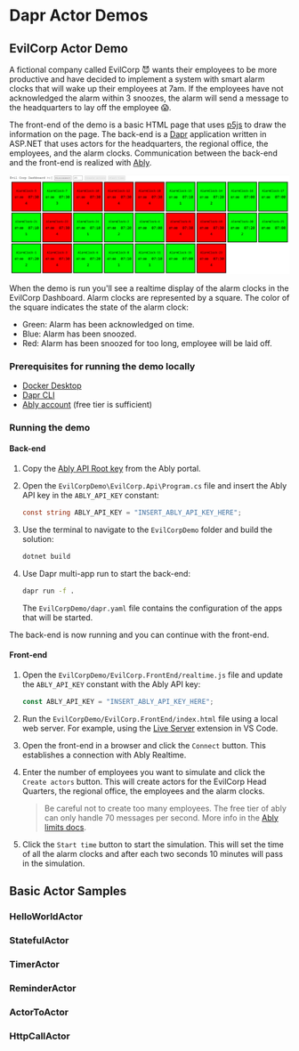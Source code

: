 # Dapr Actor Demos

## EvilCorp Actor Demo

A fictional company called EvilCorp 😈 wants their employees to be more productive and have decided to implement a system with smart alarm clocks that will wake up their employees at 7am. If the employees have not acknowledged the alarm within 3 snoozes, the alarm will send a message to the headquarters to lay off the employee 😱.

The front-end of the demo is a basic HTML page that uses [p5js](https://p5js.org/) to draw the information on the page. The back-end is a [Dapr](https://dapr.io/) application written in ASP.NET that uses actors for the headquarters, the regional office, the employees, and the alarm clocks. Communication between the back-end and the front-end is realized with [Ably](https://ably.com/).

![EvilCorp Demo](./media/evilcorp-demo.png)

When the demo is run you'll see a realtime display of the alarm clocks in the EvilCorp Dashboard. Alarm clocks are represented by a square. The color of the square indicates the state of the alarm clock:

- Green: Alarm has been acknowledged on time.
- Blue: Alarm has been snoozed.
- Red: Alarm has been snoozed for too long, employee will be laid off.

### Prerequisites for running the demo locally

- [Docker Desktop](https://www.docker.com/products/docker-desktop/)
- [Dapr CLI](https://docs.dapr.io/getting-started/install-dapr-cli/)
- [Ably account](https://ably.com/signup) (free tier is sufficient)

### Running the demo

#### Back-end

1. Copy the [Ably API Root key](https://ably.com/docs/ids-and-keys#api-key) from the Ably portal.
2. Open the `EvilCorpDemo\EvilCorp.Api\Program.cs` file and insert the Ably API key in the `ABLY_API_KEY` constant:

    ```csharp
    const string ABLY_API_KEY = "INSERT_ABLY_API_KEY_HERE";
    ```

3. Use the terminal to navigate to the `EvilCorpDemo` folder and build the solution:

    ```bash
    dotnet build
    ```

4. Use Dapr multi-app run to start the back-end:

    ```bash
    dapr run -f .
    ```

    The `EvilCorpDemo/dapr.yaml` file contains the configuration of the apps that will be started.

The back-end is now running and you can continue with the front-end.

#### Front-end

1. Open the `EvilCorpDemo/EvilCorp.FrontEnd/realtime.js` file and update the `ABLY_API_KEY` constant with the Ably API key:

    ```javascript
    const ABLY_API_KEY = "INSERT_ABLY_API_KEY_HERE";
    ```

2. Run the `EvilCorpDemo/EvilCorp.FrontEnd/index.html` file using a local web server. For example, using the [Live Server](https://marketplace.visualstudio.com/items?itemName=ritwickdey.LiveServer) extension in VS Code.
3. Open the front-end in a browser and click the `Connect` button. This establishes a connection with Ably Realtime.
4. Enter the number of employees you want to simulate and click the `Create actors` button. This will create actors for the EvilCorp Head Quarters, the regional office, the employees and the alarm clocks.
   > Be careful not to create too many employees. The free tier of ably can only handle 70 messages per second. More info in the [Ably limits docs](https://ably.com/docs/general/limits).
5. Click the `Start time` button to start the simulation. This will set the time of all the alarm clocks and after each two seconds 10 minutes will pass in the simulation.

## Basic Actor Samples

### HelloWorldActor

### StatefulActor

### TimerActor

### ReminderActor

### ActorToActor

### HttpCallActor